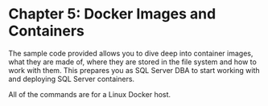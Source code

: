 #  Chapter 5: Docker Images and Containers

The sample code provided allows you to dive deep into container images, what they are made of, where they are stored in the file system and how to work with them. This prepares you as SQL Server DBA to start working with and deploying SQL Server containers.

All of the commands are for a Linux Docker host. 